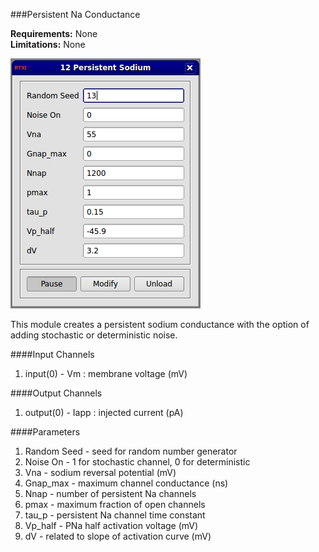 ###Persistent Na Conductance

**Requirements:** None  
**Limitations:** None  

![NaP GUI](nap-current.png)  

<!--start-->

This module creates a persistent sodium conductance with the option of adding stochastic or deterministic noise.  

<!--end-->

####Input Channels
1. input(0) - Vm : membrane voltage  (mV)

####Output Channels
1. output(0) - Iapp : injected current (pA)

####Parameters
1. Random Seed - seed for random number generator
2. Noise On - 1 for stochastic channel, 0 for deterministic
3. Vna - sodium reversal potential (mV)
4. Gnap_max - maximum channel conductance (ns)
5. Nnap - number of persistent Na channels
6. pmax - maximum fraction of open channels
7. tau_p - persistent Na channel time constant
8. Vp_half - PNa half activation voltage (mV)
9. dV - related to slope of activation curve (mV)
